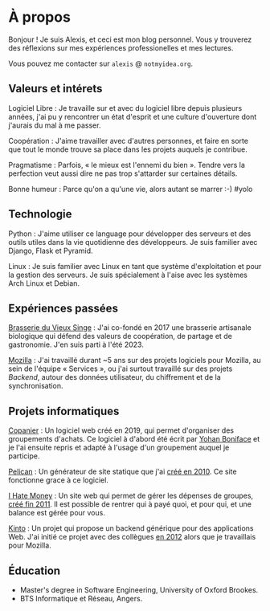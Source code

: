 # À propos

Bonjour ! Je suis Alexis, et ceci est mon blog personnel. Vous y trouverez des réflexions sur mes expériences professionelles et mes lectures.

Vous pouvez me contacter sur ``alexis`` @ ``notmyidea.org``.

## Valeurs et intérets

Logiciel Libre
: Je travaille sur et avec du logiciel libre depuis plusieurs années, j'ai pu y rencontrer un état d'esprit et une culture d'ouverture dont j'aurais du mal à me passer.

Coopération
: J'aime travailler avec d'autres personnes, et faire en sorte que tout le monde trouve sa place dans les projets auquels je contribue.

Pragmatisme
: Parfois, « le mieux est l'ennemi du bien ». Tendre vers la perfection veut aussi dire ne pas trop s'attarder sur certaines détails.

Bonne humeur
: Parce qu'on a qu'une vie, alors autant se marrer :-) #yolo

## Technologie

Python
: J'aime utiliser ce language pour développer des serveurs et des outils utiles dans la vie quotidienne des développeurs. Je suis familier avec Django, Flask et Pyramid.

Linux
: Je suis familier avec Linux en tant que système d'exploitation et pour la gestion des serveurs. Je suis spécialement à l'aise avec les systèmes Arch Linux et Debian.


## Expériences passées

[Brasserie du Vieux Singe](https://www.vieuxsinge.com/)
: J'ai co-fondé en 2017 une brasserie artisanale biologique qui défend des valeurs de coopération, de partage et de gastronomie. J'en suis parti à l'été 2023.

[Mozilla](https://mozilla.org)
: J'ai travaillé durant ~5 ans sur des projets logiciels pour Mozilla, au sein de l'équipe « Services », ou j'ai surtout travaillé sur des projets *Backend*, autour des données utilisateur, du chiffrement et de la synchronisation.

## Projets informatiques

[Copanier](https://github.com/spiral-project/copanier)
: Un logiciel web créé en 2019, qui permet d'organiser des groupements d'achats. Ce logiciel à d'abord été écrit par [Yohan Boniface](https://yohanboniface.me/) et je l'ai ensuite repris et adapté à l'usage d'un groupement auquel je participe.

[Pelican](http://getpelican.com)
: Un générateur de site statique que j'ai [créé en 2010](https://blog.notmyidea.org/pelican-a-simple-static-blog-generator-in-python.html). Ce site fonctionne grace à ce logiciel.

[I Hate Money](http://ihatemoney.org)
: Un site web qui permet de gérer les dépenses de groupes, [créé fin 2011](https://blog.notmyidea.org/how-are-you-handling-your-shared-expenses.html). Il est possible de rentrer qui à payé quoi, et pour qui, et une balance est gérée pour vous.

[Kinto](https://github.com/kinto/kinto)
: Un projet qui propose un backend générique pour des applications Web. J'ai initié ce projet avec des collègues [en 2012](https://blog.notmyidea.org/thoughts-about-a-form-generation-service-gis-enabled.html) alors que je travaillais pour Mozilla.

## Éducation

- Master's degree in Software Engineering, University of Oxford Brookes.
- BTS Informatique et Réseau, Angers.